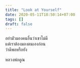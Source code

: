```yaml
---
title: "Look at Yourself"
date: 2020-05-11T18:50:14+07:00
tags: []
draft: false
---
```


อย่ามัวมองคนอื่นว่าเขาไม่ดี  
แต่เราต้องมองตนเองก่อน  
ว่าดีพอหรือยัง

หลวงพ่อคูณ
